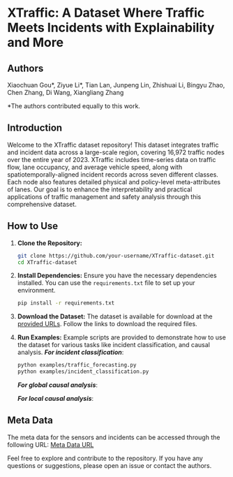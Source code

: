 
# XTraffic: A Dataset Where Traffic Meets Incidents with Explainability and More

## Authors
Xiaochuan Gou\*, Ziyue Li\*, Tian Lan, Junpeng Lin, Zhishuai Li, Bingyu Zhao, Chen Zhang, Di Wang, Xiangliang Zhang

*The authors contributed equally to this work.


## Introduction
Welcome to the XTraffic dataset repository! This dataset integrates traffic and incident data across a large-scale region, covering 16,972 traffic nodes over the entire year of 2023. XTraffic includes time-series data on traffic flow, lane occupancy, and average vehicle speed, along with spatiotemporally-aligned incident records across seven different classes. Each node also features detailed physical and policy-level meta-attributes of lanes. Our goal is to enhance the interpretability and practical applications of traffic management and safety analysis through this comprehensive dataset.

## How to Use
1. **Clone the Repository:**
    ```bash
    git clone https://github.com/your-username/XTraffic-dataset.git
    cd XTraffic-dataset
    ```

2. **Install Dependencies:**
    Ensure you have the necessary dependencies installed. You can use the `requirements.txt` file to set up your environment.
    ```bash
    pip install -r requirements.txt
    ```

3. **Download the Dataset:**
    The dataset is available for download at the [provided URLs](https://www.kaggle.com/datasets/gpxlcj/xtraffic/). Follow the links to download the required files.

4.  **Run Examples:**
    Example scripts are provided to demonstrate how to use the dataset for various tasks like incident classification, and causal analysis.
    ***For incident classification***:
    ```bash
    python examples/traffic_forecasting.py
    python examples/incident_classification.py
    ```

    ***For global causal analysis***:



    ***For local causal analysis***:


## Meta Data
The meta data for the sensors and incidents can be accessed through the following URL:
[Meta Data URL](https://github.com/XAITraffic/XTraffic/blob/main/xtraffic-metadata.json)

Feel free to explore and contribute to the repository. If you have any questions or suggestions, please open an issue or contact the authors.
